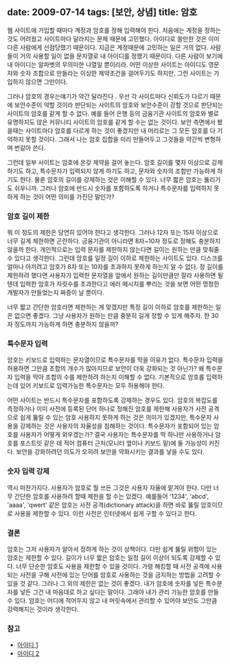 date: 2009-07-14
tags: [보안, 상념]
title: 암호
---
웹 사이트에 가입할 때마다 계정과 암호를 정해 입력해야 한다. 처음에는 계정을 정하는 것도 어려웠고 사이트마다 달라지는 문제 때문에 고민했다. 아이디로 쓸만한 것은 이미 다른 사람에게 선점당했기 때문이다. 지금은 계정때문에 고민하는 일은 거의 없다. 사람들이 거의 사용할 일이 없을 문자열로 내 아이디를 정했기 때문이다. 다른 사람이 보기에 내 아이디는 알파벳의 무의미한 나열일 뿐이리라. 어떤 이상한 사이트는 아이디도 영문자와 숫자 조합으로 만들라는 이상한 제약조건을 걸어두기도 하지만, 그런 사이트는 가입하지 않으면 그만이다.
<!--more-->

그러나 암호의 경우는얘기가 약간 달라진다 . 우선 각 사이트마다 신뢰도가 다르기 때문에 보안수준이 약할 것이라 판단되는 사이트의 암호와 보안수준이 강할 것으로 판단되는 사이트의 암호를 같게 할 수 없다. 예를 들어 은행 등의 금융기관 사이트의 암호와 별로 유명하지도 않은 커뮤니티 사이트의 암호를 같게 할 수는 없는 것이다. 보안 측면에서 봤을때는 사이트마다 암호를 다르게 하는 것이 좋겠지만 내 머리로는 그 모든 암호를 다 기억하지 못할 것이다. 그래서 나는 암호 집합을 미리 만들어두고 그것들을 약간씩 변형하며 번갈아 쓴다.

그런데 일부 사이트는 암호에 온갖 제약을 걸어 놓는다. 암호 길이를 몇자 이상으로 강제하기도 하고, 특수문자가 입력되지 않게 하기도 하고, 문자와 숫자의 조합만 가능하게 하기도 한다. 물론 암호의 길이를 강제하는 것은 이해할 수 있다. 너무 짧은 암호는 뚫리기도 쉬우니까. 그러나 암호에 반드시 숫자를 포함하도록 하거나 특수문자를 입력하지 못하게 하는 것이 어떤 의미를 가진단 말인가?

### 암호 길이 제한
뭐 이 정도의 제한은 당연히 있어야 한다고 생각한다. 그러나 12자 또는 15자 이상으로 너무 길게 제한하면 곤란하다. 금융기관이 아니라면 8자~10자 정도로 정해도 충분하지 않을까 한다. 개인적으로는 입력 문자를 제한하지 않는다면 길이는 원하는 만큼 맞춰줄 수 있다고 생각한다. 그런데 암호를 일정 길이 이하로 제한하는 사이트도 있다. 디스크를 얼마나 아끼려고 암호가 8자 또는 10자를 초과하지 못하게 하는지 알 수 없다. 정 길이를 제한하려 했다면 사용자가 입력한 문자열을 앞에서 원하는 길이만큼만 잘라 사용하면 될텐데 입력한 암호가 자릿수를 초과한다고 에러 메시지를 뿌리는 것을 보면 어떤 멍청한 개발자가 만들었는지 짜증이 날 뿐이다.

너무 짧고 간단한 암호라면 제한하는 게 맞겠지만 특정 길이 이하로 암호를 제한하는 일은 없으면 좋겠다. 그냥 사용자가 원하는 만큼 충분히 길게 정할 수 있게 해주자. 한 30자 정도까지 가능하게 하면 충분하지 않을까?

### 특수문자 입력
암호는 키보드로 입력하는 문자열이므로 특수문자를 막을 이유가 없다. 특수문자 입력을 허용하면 그만큼 조합의 개수가 많아지므로 보안이 더욱 강화되는 것 아닌가? 왜 특수문자 입력을 막아 조합의 수를 제한하려 하는지 이해할 수 없다. 기본적으로 암호를 입력하는데 있어 키보드로 입력가능한 특수문자는 모두 허용해야 한다.

어떤 사이트는 반드시 특수문자를 포함하도록 강제하는 경우도 있다. 암호의 복잡도를 측정하거나 이미 사전에 등록된 단어 하나로 정해진 암호를 제한해 사용자가 사전 공격으로 쉽게 뚫릴 수 있는 암호 사용하지 못하게 하는 것은 의미가 있겠지만, 특수문자 사용을 강제하는 것은 사용자의 자율성을 침해하는 것이다. 특수문자가 포함되어 있는 암호를 사용자가 어떻게 외우겠는가? 결국 사용자는 특수문자를 딱 하나만 사용하거나 암호를 포스트잇 같은 데 적어 컴퓨터 근처(모니터 옆이나 키보드 밑)에 둘 가능성이 커진다. 보안을 강화하려던 의도가 오히려 보안을 약화시키는 결과를 낳을 수도 있다.

### 숫자 입력 강제
역시 마찬가지다. 사용자가 암호로 뭘 쓰든 그것은 사용자 자율에 맡겨야 한다. 다만 너무 간단한 암호를 사용하려 할때 제한을 할 수는 있겠다. 예를들어 '1234', 'abcd', 'aaaa', 'qwert' 같은 암호는 사전 공격(dictionary attack)을 하면 바로 뚫릴 암호이므로 사용을 제한할 수 있다. 이런 사전은 인터넷에서 쉽게 구할 수 있다고 한다.

### 결론
암호는 그저 사용자가 알아서 정하게 하는 것이 상책이다. 다만 쉽게 뚫릴 위험이 있는 암호는 제한할 수 있다. 길이가 너무 짧은 암호는 일정 길이 이상이 되도록 강제할 수 있다. 너무 단순한 암호도 사용을 제한할 수 있을 것이다. 가령 해킹할 때 사전 공격에 사용되는 사전을 구해 사전에 있는 단어를 암호로 사용하는 것을 금지하는 방법을 고려할 수 있을 것 같다. 그러나 그 외의 제한은 없는 것이 좋겠다. 내가 암호에 숫자를 넣든 특수문자를 넣든 그건 내 마음대로 하고 싶다는 말이다. 그래야 내가 관리 가능한 암호를 만들 수 있다. 암호는 어디에 적어두지 않고 내 머릿속에서 관리할 수 있어야 보안도 그만큼 강력해지는 것이라 생각한다.

### 참고
* [아이디 1](/2010/01/26/id/)
* [아이디 2](/2010/02/04/id/)

